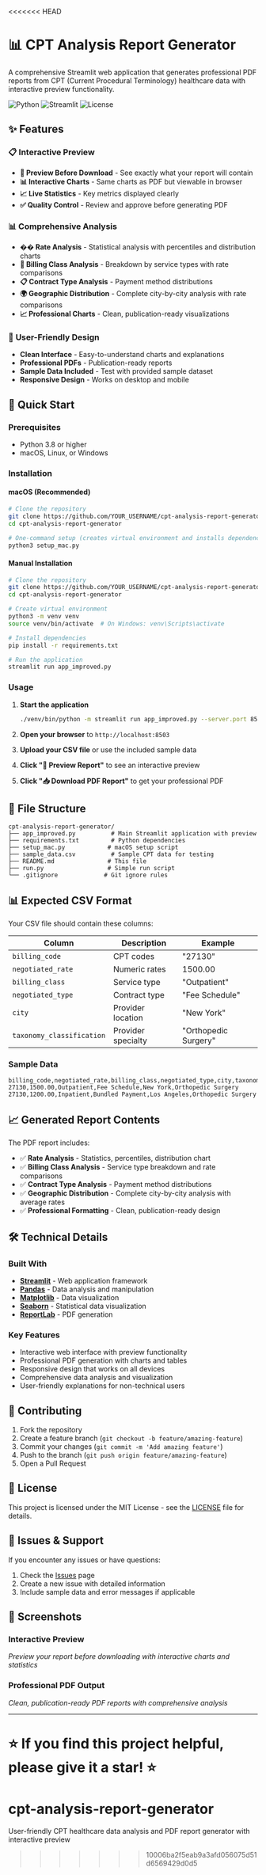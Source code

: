 <<<<<<< HEAD
# 📊 CPT Analysis Report Generator

A comprehensive Streamlit web application that generates professional PDF reports from CPT (Current Procedural Terminology) healthcare data with interactive preview functionality.

![Python](https://img.shields.io/badge/python-3.8+-blue.svg)
![Streamlit](https://img.shields.io/badge/streamlit-1.28+-red.svg)
![License](https://img.shields.io/badge/license-MIT-green.svg)

## ✨ Features

### 📋 **Interactive Preview**
- **👀 Preview Before Download** - See exactly what your report will contain
- **📊 Interactive Charts** - Same charts as PDF but viewable in browser
- **📈 Live Statistics** - Key metrics displayed clearly
- **✅ Quality Control** - Review and approve before generating PDF

### 📊 **Comprehensive Analysis**
- **�� Rate Analysis** - Statistical analysis with percentiles and distribution charts
- **🏥 Billing Class Analysis** - Breakdown by service types with rate comparisons
- **📋 Contract Type Analysis** - Payment method distributions
- **🌍 Geographic Distribution** - Complete city-by-city analysis with rate comparisons
- **📈 Professional Charts** - Clean, publication-ready visualizations

### 🎯 **User-Friendly Design**
- **Clean Interface** - Easy-to-understand charts and explanations
- **Professional PDFs** - Publication-ready reports
- **Sample Data Included** - Test with provided sample dataset
- **Responsive Design** - Works on desktop and mobile

## 🚀 Quick Start

### Prerequisites
- Python 3.8 or higher
- macOS, Linux, or Windows

### Installation

#### macOS (Recommended)
```bash
# Clone the repository
git clone https://github.com/YOUR_USERNAME/cpt-analysis-report-generator.git
cd cpt-analysis-report-generator

# One-command setup (creates virtual environment and installs dependencies)
python3 setup_mac.py
```

#### Manual Installation
```bash
# Clone the repository
git clone https://github.com/YOUR_USERNAME/cpt-analysis-report-generator.git
cd cpt-analysis-report-generator

# Create virtual environment
python3 -m venv venv
source venv/bin/activate  # On Windows: venv\Scripts\activate

# Install dependencies
pip install -r requirements.txt

# Run the application
streamlit run app_improved.py
```

### Usage

1. **Start the application**
   ```bash
   ./venv/bin/python -m streamlit run app_improved.py --server.port 8503
   ```

2. **Open your browser** to `http://localhost:8503`

3. **Upload your CSV file** or use the included sample data

4. **Click "👀 Preview Report"** to see an interactive preview

5. **Click "📥 Download PDF Report"** to get your professional PDF

## 📁 File Structure

```
cpt-analysis-report-generator/
├── app_improved.py          # Main Streamlit application with preview
├── requirements.txt         # Python dependencies
├── setup_mac.py            # macOS setup script
├── sample_data.csv          # Sample CPT data for testing
├── README.md               # This file
├── run.py                  # Simple run script
└── .gitignore             # Git ignore rules
```

## 📊 Expected CSV Format

Your CSV file should contain these columns:

| Column | Description | Example |
|--------|-------------|---------|
| `billing_code` | CPT codes | "27130" |
| `negotiated_rate` | Numeric rates | 1500.00 |
| `billing_class` | Service type | "Outpatient" |
| `negotiated_type` | Contract type | "Fee Schedule" |
| `city` | Provider location | "New York" |
| `taxonomy_classification` | Provider specialty | "Orthopedic Surgery" |

### Sample Data
```csv
billing_code,negotiated_rate,billing_class,negotiated_type,city,taxonomy_classification
27130,1500.00,Outpatient,Fee Schedule,New York,Orthopedic Surgery
27130,1200.00,Inpatient,Bundled Payment,Los Angeles,Orthopedic Surgery
```

## 📈 Generated Report Contents

The PDF report includes:

- ✅ **Rate Analysis** - Statistics, percentiles, distribution chart
- ✅ **Billing Class Analysis** - Service type breakdown and rate comparisons  
- ✅ **Contract Type Analysis** - Payment method distributions
- ✅ **Geographic Distribution** - Complete city-by-city analysis with average rates
- ✅ **Professional Formatting** - Clean, publication-ready design

## 🛠️ Technical Details

### Built With
- **[Streamlit](https://streamlit.io/)** - Web application framework
- **[Pandas](https://pandas.pydata.org/)** - Data analysis and manipulation
- **[Matplotlib](https://matplotlib.org/)** - Data visualization
- **[Seaborn](https://seaborn.pydata.org/)** - Statistical data visualization
- **[ReportLab](https://www.reportlab.com/)** - PDF generation

### Key Features
- Interactive web interface with preview functionality
- Professional PDF generation with charts and tables
- Responsive design that works on all devices
- Comprehensive data analysis and visualization
- User-friendly explanations for non-technical users

## 🤝 Contributing

1. Fork the repository
2. Create a feature branch (`git checkout -b feature/amazing-feature`)
3. Commit your changes (`git commit -m 'Add amazing feature'`)
4. Push to the branch (`git push origin feature/amazing-feature`)
5. Open a Pull Request

## 📄 License

This project is licensed under the MIT License - see the [LICENSE](LICENSE) file for details.

## 🐛 Issues & Support

If you encounter any issues or have questions:

1. Check the [Issues](https://github.com/YOUR_USERNAME/cpt-analysis-report-generator/issues) page
2. Create a new issue with detailed information
3. Include sample data and error messages if applicable

## 📸 Screenshots

### Interactive Preview
*Preview your report before downloading with interactive charts and statistics*

### Professional PDF Output  
*Clean, publication-ready PDF reports with comprehensive analysis*

---

⭐ **If you find this project helpful, please give it a star!** ⭐
=======
# cpt-analysis-report-generator
User-friendly CPT healthcare data analysis and PDF report generator with interactive preview
>>>>>>> 10006ba2f5eab9a3afd056075d51d6569429d0d5
